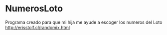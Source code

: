 # NumerosLoto

Programa creado para que mi hija me ayude a escoger los numeros del Loto http://erisstolf.cl/randomix.html
